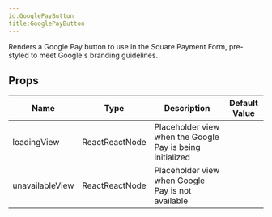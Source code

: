 ```yaml
---
id:GooglePayButton
title:GooglePayButton
---
```

Renders a Google Pay button to use in the Square Payment Form, pre-styled to meet Google's branding guidelines.
## Props
|Name|Type|Description|Default Value|
|---|---|---|---|
|loadingView|ReactReactNode|Placeholder view when the Google Pay is being initialized||
|unavailableView|ReactReactNode|Placeholder view when Google Pay is not available||